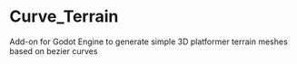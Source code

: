 # Curve_Terrain
Add-on for Godot Engine to generate simple 3D platformer terrain meshes based on bezier curves
